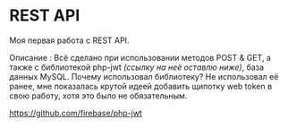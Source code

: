# REST API 
Моя первая работа с REST API.

Описание : 
Всё сделано при использовании методов POST & GET, а также с библиотекой php-jwt *(ссылку на неё оставлю ниже)*, база данных MySQL. 
Почему использовал библиотеку? Не использовал её ранее, мне показалась крутой идеей добавить щипотку web token в свою работу, хотя это было не обязательным.

https://github.com/firebase/php-jwt
